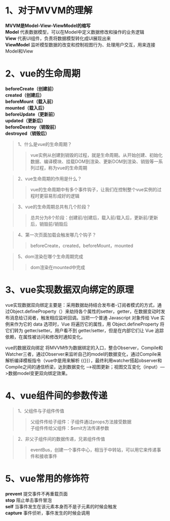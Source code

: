 # 1、对于MVVM的理解
**MVVM是Model-View-ViewModel的缩写**  
**Model** 代表数据模型，可以在Model中定义数据修改和操作的业务逻辑  
**View** 代表UI组件，负责将数据模型转化成UI展现出来  
**ViewModel** 监听模型数据的改变和控制视图行为、处理用户交互，用来连接Model和View

# 2、vue的生命周期
**beforeCreate（创建前）**  
**created（创建后）**  
**beforeMount（载入前）**  
**mounted（载入后）**  
**beforeUpdate（更新前）**  
**updated（更新后）**  
**beforeDestroy（销毁前）**  
**destroyed（销毁后）**

> 1、什么是vue的生命周期？
>> vue实例从创建到销毁的过程，就是生命周期。从开始创建、初始化数据、编译模块、挂载DOM到渲染、更新DOM到渲染、销毁等一系列过程，称为vue的生命周期

> 2、vue生命周期的作用是什么？
>> vue的生命周期中有多个事件钩子，让我们在控制整个vue实例的过程时更容易形成好的逻辑

> 3、vue的生命周期总共有几个阶段？
>> 总共分为8个阶段：创建前/创建后，载入前/载入后，更新前/更新后，销毁前/销毁后

> 4、第一次页面加载会触发哪几个钩子？
>> beforeCreate，created，beforeMount，mounted

> 5、dom渲染在哪个生命周期完成
>> dom渲染在mounted中完成

# 3、vue实现数据双向绑定的原理
vue实现数据双向绑定主要是：采用数据劫持结合发布者-订阅者模式的方式，通过Object.defineProperty（）来劫持各个属性的setter，getter，在数据变动时发布消息给订阅者，触发相应监听回调。当把一个普通 Javascript 对象传给 Vue 实例来作为它的 data 选项时，Vue 将遍历它的属性，用 Object.defineProperty 将它们转为 getter/setter。用户看不到 getter/setter，但是在内部它们让 Vue 追踪依赖，在属性被访问和修改时通知变化。

vue的数据双向绑定 将MVVM作为数据绑定的入口，整合Observer，Compile和Watcher三者，通过Observer来监听自己的model的数据变化，通过Compile来解析编译模板指令（vue中是用来解析 {{}}），最终利用watcher搭起observer和Compile之间的通信桥梁，达到数据变化 —>视图更新；视图交互变化（input）—>数据model变更双向绑定效果。

# 4、vue组件间的参数传递
> 1、父组件与子组件传值
>> 父组件传给子组件：子组件通过props方法接受数据  
>> 子组件传给父组件：$emit方法传递参数

> 2、非父子组件间的数据传递，兄弟组件传值
>> eventBus，创建一个事件中心，相当于中转站，可以用它来传递事件和接收事件

# 5、vue常用的修饰符
**prevent** 提交事件不再重载页面  
**stop** 阻止单击事件冒泡  
**self** 当事件发生在该元素本身而不是子元素的时候会触发  
**capture**  事件侦听，事件发生的时候会调用